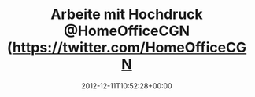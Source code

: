 ---
retweeted: false
source: <a href="http://erased3772509.com" rel="nofollow">erased3772509</a>
entities:
  hashtags: []
  symbols: []
  user_mentions:
  - name: Home Office Cologne
    screen_name: HomeOfficeCGN
    indices:
    - '22'
    - '36'
    id_str: '915642529'
    id: '915642529'
  urls:
  - url: http://t.co/YCLF6eEK
    expanded_url: http://twitpic.com/bl09pm
    display_url: twitpic.com/bl09pm
    indices:
    - '37'
    - '57'
display_text_range:
- '0'
- '57'
favorite_count: '2'
id_str: '278452183140278272'
truncated: false
retweet_count: '2'
id: '278452183140278272'
possibly_sensitive: false
created_at: Tue Dec 11 10:52:28 +0000 2012
favorited: false
full_text: Arbeite mit Hochdruck [@HomeOfficeCGN](https://twitter.com/HomeOfficeCGN)
lang: de
quote_url: http://twitpic.com/bl09pm
tags:
- pesos/twitter
date: '2012-12-11T10:52:28+00:00'
src: https://twitter.com/bascht/status/278452183140278272
original_url: https://twitter.com/bascht/status/278452183140278272
type: twitter_tweet
text: Arbeite mit Hochdruck [@HomeOfficeCGN](https://twitter.com/HomeOfficeCGN)
title: Arbeite mit Hochdruck @HomeOfficeCGN (https://twitter.com/HomeOfficeCGN

---
